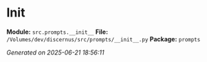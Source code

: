 #   Init  

**Module:** `src.prompts.__init__`
**File:** `/Volumes/dev/discernus/src/prompts/__init__.py`
**Package:** `prompts`

*Generated on 2025-06-21 18:56:11*